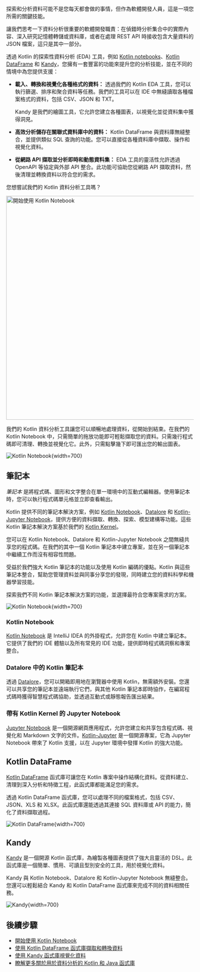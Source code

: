 [//]: # (title: 用於資料分析的 Kotlin)

探索和分析資料可能不是您每天都會做的事情，但作為軟體開發人員，這是一項您所需的關鍵技能。

讓我們思考一下資料分析很重要的軟體開發職責：在偵錯時分析集合中的實際內容、深入研究記憶體轉儲或資料庫，或者在處理 REST API 時接收包含大量資料的 JSON 檔案，這只是其中一部分。

透過 Kotlin 的探索性資料分析 (EDA) 工具，例如 [Kotlin notebooks](#notebooks)、[Kotlin DataFrame](#kotlin-dataframe) 和 [Kandy](#kandy)，您擁有一套豐富的功能來提升您的分析技能，並在不同的情境中為您提供支援：

*   **載入、轉換和視覺化各種格式的資料：** 透過我們的 Kotlin EDA 工具，您可以執行篩選、排序和聚合資料等任務。我們的工具可以在 IDE 中無縫讀取各種檔案格式的資料，包括 CSV、JSON 和 TXT。

    Kandy 是我們的繪圖工具，它允許您建立各種圖表，以視覺化並從資料集中獲得洞見。

*   **高效分析儲存在關聯式資料庫中的資料：** Kotlin DataFrame 與資料庫無縫整合，並提供類似 SQL 查詢的功能。您可以直接從各種資料庫中擷取、操作和視覺化資料。

*   **從網路 API 擷取並分析即時和動態資料集：** EDA 工具的靈活性允許透過 OpenAPI 等協定與外部 API 整合。此功能可協助您從網路 API 擷取資料，然後清理並轉換資料以符合您的需求。

您想嘗試我們的 Kotlin 資料分析工具嗎？

<a href="get-started-with-kotlin-notebooks.md"><img src="kotlin-notebooks-button.svg" width="600" alt="開始使用 Kotlin Notebook" style="block"/></a>

我們的 Kotlin 資料分析工具讓您可以順暢地處理資料，從開始到結束。在我們的 Kotlin Notebook 中，只需簡單的拖放功能即可輕鬆擷取您的資料。只需幾行程式碼即可清理、轉換並視覺化它。此外，只需點擊幾下即可匯出您的輸出圖表。

![Kotlin Notebook](data-analysis-notebook.gif){width=700}

## 筆記本

_筆記本_ 是將程式碼、圖形和文字整合在單一環境中的互動式編輯器。使用筆記本時，您可以執行程式碼單元格並立即查看輸出。

Kotlin 提供不同的筆記本解決方案，例如 [Kotlin Notebook](#kotlin-notebook)、[Datalore](#kotlin-notebooks-in-datalore) 和 [Kotlin-Jupyter Notebook](#jupyter-notebook-with-kotlin-kernel)，提供方便的資料擷取、轉換、探索、模型建構等功能。這些 Kotlin 筆記本解決方案基於我們的 [Kotlin Kernel](https://github.com/Kotlin/kotlin-jupyter)。

您可以在 Kotlin Notebook、Datalore 和 Kotlin-Jupyter Notebook 之間無縫共享您的程式碼。在我們的其中一個 Kotlin 筆記本中建立專案，並在另一個筆記本中繼續工作而沒有相容性問題。

受益於我們強大 Kotlin 筆記本的功能以及使用 Kotlin 編碼的優點。Kotlin 與這些筆記本整合，幫助您管理資料並與同事分享您的發現，同時建立您的資料科學和機器學習技能。

探索我們不同 Kotlin 筆記本解決方案的功能，並選擇最符合您專案需求的方案。

![Kotlin Notebook](kotlin-notebook.png){width=700}

### Kotlin Notebook

[Kotlin Notebook](kotlin-notebook-overview.md) 是 IntelliJ IDEA 的外掛程式，允許您在 Kotlin 中建立筆記本。它提供了我們的 IDE 體驗以及所有常見的 IDE 功能，提供即時程式碼洞察和專案整合。

### Datalore 中的 Kotlin 筆記本

透過 [Datalore](https://datalore.jetbrains.com/)，您可以開箱即用地在瀏覽器中使用 Kotlin，無需額外安裝。您還可以共享您的筆記本並遠端執行它們，與其他 Kotlin 筆記本即時協作，在編寫程式碼時獲得智慧程式碼協助，並透過互動式或靜態報告匯出結果。

### 帶有 Kotlin Kernel 的 Jupyter Notebook

[Jupyter Notebook](https://jupyter.org/) 是一個開源網頁應用程式，允許您建立和共享包含程式碼、視覺化和 Markdown 文字的文件。[Kotlin-Jupyter](https://github.com/Kotlin/kotlin-jupyter) 是一個開源專案，它為 Jupyter Notebook 帶來了 Kotlin 支援，以在 Jupyter 環境中發揮 Kotlin 的強大功能。

## Kotlin DataFrame

[Kotlin DataFrame](https://kotlin.github.io/dataframe/overview.html) 函式庫可讓您在 Kotlin 專案中操作結構化資料。從資料建立、清理到深入分析和特徵工程，此函式庫都能滿足您的需求。

透過 Kotlin DataFrame 函式庫，您可以處理不同的檔案格式，包括 CSV、JSON、XLS 和 XLSX。此函式庫還能透過其連接 SQL 資料庫或 API 的能力，簡化了資料擷取過程。

![Kotlin DataFrame](data-analysis-dataframe-example.png){width=700}

## Kandy

[Kandy](https://kotlin.github.io/kandy/welcome.html) 是一個開源 Kotlin 函式庫，為繪製各種圖表提供了強大且靈活的 DSL。此函式庫是一個簡單、慣用、可讀且型別安全的工具，用於視覺化資料。

Kandy 與 Kotlin Notebook、Datalore 和 Kotlin-Jupyter Notebook 無縫整合。您還可以輕鬆結合 Kandy 和 Kotlin DataFrame 函式庫來完成不同的資料相關任務。

![Kandy](data-analysis-kandy-example.png){width=700}

## 後續步驟

*   [開始使用 Kotlin Notebook](get-started-with-kotlin-notebooks.md)
*   [使用 Kotlin DataFrame 函式庫擷取和轉換資料](data-analysis-work-with-data-sources.md)
*   [使用 Kandy 函式庫視覺化資料](data-analysis-visualization.md)
*   [瞭解更多關於用於資料分析的 Kotlin 和 Java 函式庫](data-analysis-libraries.md)